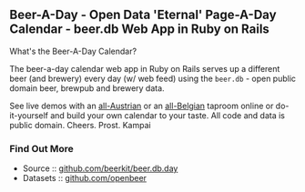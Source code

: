 
## Beer-A-Day - Open Data 'Eternal' Page-A-Day Calendar - beer.db Web App in Ruby on Rails


What's the Beer-A-Day Calendar?

The beer-a-day calendar web app in Ruby on Rails serves up
a different beer (and brewery) every day (w/ web feed)
using the `beer.db` - open public domain beer, brewpub and brewery data.

See live demos with an [all-Austrian](http://at365.herokuapp.com)
or an [all-Belgian](http://be365.herokuapp.com) taproom
online or do-it-yourself and build your own calendar to your taste.
All code and data is public domain. Cheers. Prost. Kampai


### Find Out More

- Source   :: [github.com/beerkit/beer.db.day](https://github.com/beerkit/beer.db.day)
- Datasets :: [github.com/openbeer](https://github.com/openbeer)

